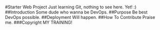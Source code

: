 #Starter Web Project
Just learning Git, nothing to see here. Yet! :)
##Introduction
Some dude who wanna be DevOps.
##Purpose
Be best DevOps possible.
##Deployment
Will happen.
##How To Contribute
Praise me.
###Copyright
MY TRAINING!